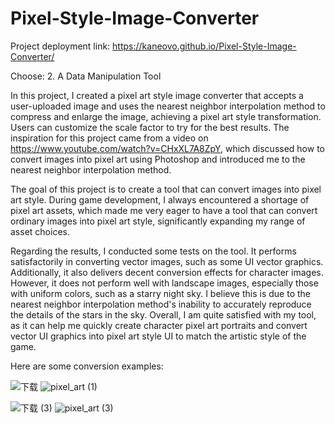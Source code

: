 # Pixel-Style-Image-Converter

Project deployment link: https://kaneovo.github.io/Pixel-Style-Image-Converter/

Choose: 2. A Data Manipulation Tool



In this project, I created a pixel art style image converter that accepts a user-uploaded image and uses the nearest neighbor interpolation method to compress and enlarge the image, achieving a pixel art style transformation. Users can customize the scale factor to try for the best results. The inspiration for this project came from a video on https://www.youtube.com/watch?v=CHxXL7A8ZpY, which discussed how to convert images into pixel art using Photoshop and introduced me to the nearest neighbor interpolation method.

The goal of this project is to create a tool that can convert images into pixel art style. During game development, I always encountered a shortage of pixel art assets, which made me very eager to have a tool that can convert ordinary images into pixel art style, significantly expanding my range of asset choices.

Regarding the results, I conducted some tests on the tool. It performs satisfactorily in converting vector images, such as some UI vector graphics. Additionally, it also delivers decent conversion effects for character images. However, it does not perform well with landscape images, especially those with uniform colors, such as a starry night sky. I believe this is due to the nearest neighbor interpolation method's inability to accurately reproduce the details of the stars in the sky. Overall, I am quite satisfied with my tool, as it can help me quickly create character pixel art portraits and convert vector UI graphics into pixel art style UI to match the artistic style of the game.

Here are some conversion examples:

![下载](https://github.com/KaneOvO/Pixel-Style-Image-Converter/assets/121581341/3127001b-7bac-4d4b-9f44-a67f973ee3c1)
![pixel_art (1)](https://github.com/KaneOvO/Pixel-Style-Image-Converter/assets/121581341/18fe92c3-d10f-4fa8-b2bb-34b5ce1b1869)


![下载 (3)](https://github.com/KaneOvO/Pixel-Style-Image-Converter/assets/121581341/7ba3aa0a-4303-444c-bcb5-55fe9327bb62)
![pixel_art (3)](https://github.com/KaneOvO/Pixel-Style-Image-Converter/assets/121581341/0a68b9ba-c50b-412b-a23c-28cdc0bf2609)
